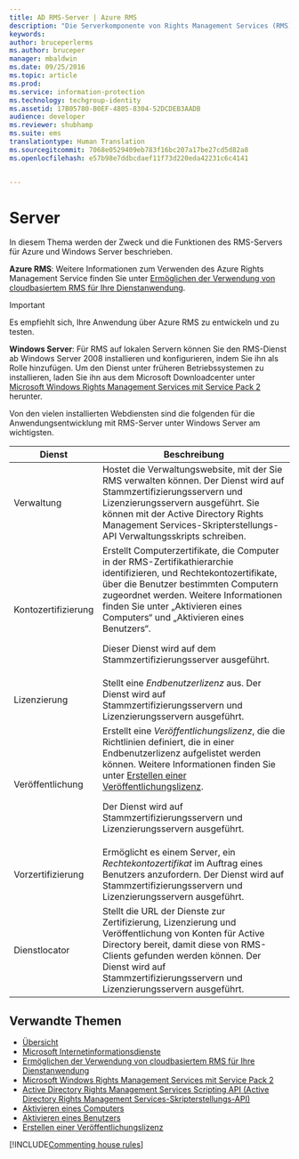 ```yaml
---
title: AD RMS-Server | Azure RMS
description: "Die Serverkomponente von Rights Management Services (RMS) wird durch eine Reihe von Webdiensten implementiert, die in Microsoft-Internetinformationsdienste (IIS) ausgeführt werden."
keywords: 
author: bruceperlerms
ms.author: bruceper
manager: mbaldwin
ms.date: 09/25/2016
ms.topic: article
ms.prod: 
ms.service: information-protection
ms.technology: techgroup-identity
ms.assetid: 17B05780-B0EF-4805-8304-52DCDEB3AADB
audience: developer
ms.reviewer: shubhamp
ms.suite: ems
translationtype: Human Translation
ms.sourcegitcommit: 7068e0529409eb783f16bc207a17be27cd5d82a8
ms.openlocfilehash: e57b98e7ddbcdaef11f73d220eda42231c6c4141


---
```


# <a name="server"></a>Server

In diesem Thema werden der Zweck und die Funktionen des RMS-Servers für Azure und Windows Server beschrieben.

**Azure RMS**: Weitere Informationen zum Verwenden des Azure Rights Management Service finden Sie unter [Ermöglichen der Verwendung von cloudbasiertem RMS für Ihre Dienstanwendung](how-to-use-file-api-with-aadrm-cloud.md).

> [!IMPORTANT] 
> Es empfiehlt sich, Ihre Anwendung über Azure RMS zu entwickeln und zu testen.

**Windows Server**: Für RMS auf lokalen Servern können Sie den RMS-Dienst ab Windows Server 2008 installieren und konfigurieren, indem Sie ihn als Rolle hinzufügen. Um den Dienst unter früheren Betriebssystemen zu installieren, laden Sie ihn aus dem Microsoft Downloadcenter unter [Microsoft Windows Rights Management Services mit Service Pack 2](http://www.microsoft.com/download/en/details.aspx?id=4909) herunter.

Von den vielen installierten Webdiensten sind die folgenden für die Anwendungsentwicklung mit RMS-Server unter Windows Server am wichtigsten.

| Dienst | Beschreibung |
|---------|-------------|
| Verwaltung | Hostet die Verwaltungswebsite, mit der Sie RMS verwalten können. Der Dienst wird auf Stammzertifizierungsservern und Lizenzierungsservern ausgeführt. Sie können mit der Active Directory Rights Management Services-Skripterstellungs-API Verwaltungsskripts schreiben.|
| Kontozertifizierung |Erstellt Computerzertifikate, die Computer in der RMS-Zertifikathierarchie identifizieren, und Rechtekontozertifikate, über die Benutzer bestimmten Computern zugeordnet werden. Weitere Informationen finden Sie unter „Aktivieren eines Computers“ und „Aktivieren eines Benutzers“.<p><p>Dieser Dienst wird auf dem Stammzertifizierungsserver ausgeführt. |
|Lizenzierung | Stellt eine *Endbenutzerlizenz* aus. Der Dienst wird auf Stammzertifizierungsservern und Lizenzierungsservern ausgeführt.|
|Veröffentlichung | Erstellt eine *Veröffentlichungslizenz*, die die Richtlinien definiert, die in einer Endbenutzerlizenz aufgelistet werden können. Weitere Informationen finden Sie unter [Erstellen einer Veröffentlichungslizenz](https://msdn.microsoft.com/library/Aa362355).<p><p>Der Dienst wird auf Stammzertifizierungsservern und Lizenzierungsservern ausgeführt.|
|Vorzertifizierung | Ermöglicht es einem Server, ein *Rechtekontozertifikat* im Auftrag eines Benutzers anzufordern. Der Dienst wird auf Stammzertifizierungsservern und Lizenzierungsservern ausgeführt.|
|Dienstlocator | Stellt die URL der Dienste zur Zertifizierung, Lizenzierung und Veröffentlichung von Konten für Active Directory bereit, damit diese von RMS-Clients gefunden werden können. Der Dienst wird auf Stammzertifizierungsservern und Lizenzierungsservern ausgeführt.|

## <a name="related-topics"></a>Verwandte Themen ##
* [Übersicht](ad-rms-overview.md)
* [Microsoft Internetinformationsdienste](http://www.iis.net/overview)
* [Ermöglichen der Verwendung von cloudbasiertem RMS für Ihre Dienstanwendung](how-to-use-file-api-with-aadrm-cloud.md)
* [Microsoft Windows Rights Management Services mit Service Pack 2](http://www.microsoft.com/download/en/details.aspx?id=4909)
* [Active Directory Rights Management Services Scripting API (Active Directory Rights Management Services-Skripterstellungs-API)](https://msdn.microsoft.com/library/Bb968797)
* [Aktivieren eines Computers](https://msdn.microsoft.com/library/Cc530377)
* [Aktivieren eines Benutzers](https://msdn.microsoft.com/library/Cc530378)
* [Erstellen einer Veröffentlichungslizenz](https://msdn.microsoft.com/library/Aa362355)

[!INCLUDE[Commenting house rules](../includes/houserules.md)]


<!--HONumber=Jan17_HO1-->


